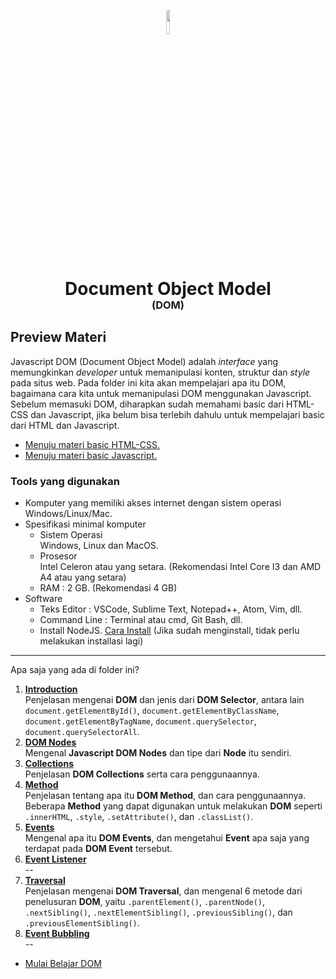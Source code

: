 <p align="center">
  <img style="width: 10%;" src="https://ourcodeworld.com/public-media/articles/articleocw-56bba37e791bc.png" />
  <h1 align="center">Document Object Model</h1>
  <h3 align="center" style="margin-top: -20px">(DOM)</h3>
</p>

## Preview Materi
Javascript DOM (Document Object Model) adalah *interface* yang memungkinkan *developer* untuk memanipulasi konten, struktur dan *style* pada situs web. Pada folder ini kita akan mempelajari apa itu DOM, bagaimana cara kita untuk memanipulasi DOM menggunakan Javascript. Sebelum memasuki DOM, diharapkan sudah memahami basic dari HTML-CSS dan Javascript, jika belum bisa terlebih dahulu untuk mempelajari basic dari HTML dan Javascript. 
- [Menuju materi basic HTML-CSS.](https://github.com/bellshade/HTML-CSS)
- [Menuju materi basic Javascript.](../Basic/README.md)

### Tools yang digunakan
- Komputer yang memiliki akses internet dengan sistem operasi Windows/Linux/Mac.
- Spesifikasi minimal komputer
  - Sistem Operasi
  <br> Windows, Linux dan MacOS.
  - Prosesor
  <br> Intel Celeron atau yang setara. (Rekomendasi Intel Core I3 dan AMD A4 atau yang setara)
  - RAM : 2 GB. (Rekomendasi 4 GB)
- Software
  - Teks Editor : VSCode, Sublime Text, Notepad++, Atom, Vim, dll.
  - Command Line : Terminal atau cmd, Git Bash, dll.
  - Install NodeJS. [Cara Install](https://www.youtube.com/watch?v=VfN1_pEdQAA) (Jika sudah menginstall, tidak perlu melakukan installasi lagi)

---

Apa saja yang ada di folder ini?
1. [**Introduction**](001_Introduction/)<br>
Penjelasan mengenai **DOM** dan jenis dari **DOM Selector**, antara lain `document.getElementById()`, `document.getElementByClassName`, `document.getElementByTagName`, `document.querySelector`, `document.querySelectorAll`.
2. [**DOM Nodes**](002_DOM_Nodes/)<br>
Mengenal **Javascript DOM Nodes** dan tipe dari **Node** itu sendiri.
3. [**Collections**](003_Collections/)<br>
Penjelasan **DOM Collections** serta cara penggunaannya.
4. [**Method**](004_Methods/)<br>
Penjelasan tentang apa itu **DOM Method**, dan cara penggunaannya. Beberapa **Method** yang dapat digunakan untuk melakukan **DOM** seperti `.innerHTML`, `.style`, `.setAttribute()`, dan `.classList()`.
5. [**Events**](005_Events/)<br>
Mengenal apa itu **DOM Events**, dan mengetahui **Event** apa saja yang terdapat pada **DOM Event** tersebut.
6. [**Event Listener**](006_Event_Listener/)<br>
--
7. [**Traversal**](007_Traversal/)<br>
Penjelasan mengenai **DOM Traversal**, dan mengenal 6 metode dari penelusuran **DOM**, yaitu `.parentElement()`, `.parentNode()`, `.nextSibling()`, `.nextElementSibling()`, `.previousSibling()`, dan `.previousElementSibling()`.
8. [**Event Bubbling**](008_Event_Bubbling)<br>
--

- [Mulai Belajar DOM](001_Introduction)